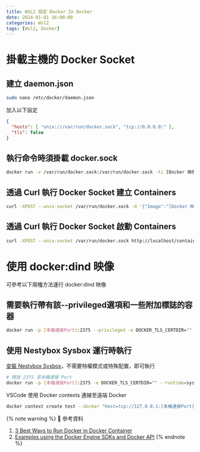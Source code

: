 ```yaml
---
title: WSL2 設定 Docker In Docker
date: 2024-01-01 16:00:00
categories: Wsl2
tags: [Wsl2, Docker]
---
```


# 掛載主機的 Docker Socket

## 建立 daemon.json
```bash
sudo nano /etc/docker/daemon.json
```

加入以下設定
```json
{
  "hosts": [ "unix:///var/run/docker.sock", "tcp://0.0.0.0:" ],
  "tls": false
}
```

## 執行命令時須掛載 docker.sock 
```bash
docker run -v /var/run/docker.sock:/var/run/docker.sock -ti [Docker 映像檔]
```

## 透過 Curl 執行 Docker Socket 建立 Containers 
```bash
curl -XPOST --unix-socket /var/run/docker.sock -d '{"Image":"[Docker 映像檔]"}' -H 'Content-Type: application/json' http://localhost/containers/create
```

## 透過 Curl 執行 Docker Socket 啟動 Containers 
```bash
curl -XPOST --unix-socket /var/run/docker.sock http://localhost/containers/[容器編號]/start
```

<!--more-->

# 使用 docker:dind 映像

可參考以下兩種方法運行 docker:dind 映像

## 需要執行帶有該--privileged選項和一些附加標誌的容器
```bash
docker run -p [本機連接Port]:2375 --privileged -e DOCKER_TLS_CERTDIR="" --name privileged-docker -d docker:dind
```

## 使用 Nestybox Sysbox 運行時執行
[安裝 Nestybox Sysbox](https://github.com/nestybox/sysbox?ref=kodekloud.com)，不需要特權模式或特殊配置，即可執行

```bash
# 開放 2375 至本機連接 Port
docker run -p [本機連接Port]:2375 -e DOCKER_TLS_CERTDIR="" --runtime=sysbox-runc --name sysbox-docker -d docker:dind
```

VSCode 使用 Docker contexts 連線至遠端 Docker

```bash
docker context create test --docker "host=tcp://127.0.0.1:[本機連接Port]"
```

{% note warning %}
📜 參考資料
1. [3 Best Ways to Run Docker in Docker Container](https://kodekloud.com/blog/run-docker-in-docker-container/)
2. [Examples using the Docker Engine SDKs and Docker API](https://docs.docker.com/engine/api/sdk/examples/)
{% endnote %}